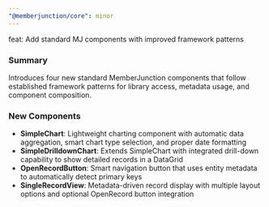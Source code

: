 ```yaml
---
"@memberjunction/core": minor
---
```


feat: Add standard MJ components with improved framework
patterns

### Summary

Introduces four new standard MemberJunction components that
follow established framework patterns for library access,
metadata usage, and component composition.

### New Components

- **SimpleChart**: Lightweight charting component with
  automatic data aggregation, smart chart type selection, and
  proper date formatting
- **SimpleDrilldownChart**: Extends SimpleChart with integrated
  drill-down capability to show detailed records in a DataGrid
- **OpenRecordButton**: Smart navigation button that uses
  entity metadata to automatically detect primary keys
- **SingleRecordView**: Metadata-driven record display with
  multiple layout options and optional OpenRecord button
  integration
